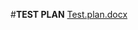 #**TEST PLAN**
[Test.plan.docx](https://github.com/Sakshi016/M1_tic-tac-to-game/files/8053154/Test.plan.docx)
